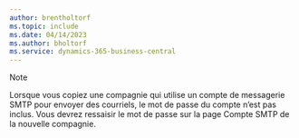```yaml
---
author: brentholtorf
ms.topic: include
ms.date: 04/14/2023
ms.author: bholtorf
ms.service: dynamics-365-business-central
---
```


> [!NOTE]
> Lorsque vous copiez une compagnie qui utilise un compte de messagerie SMTP pour envoyer des courriels, le mot de passe du compte n’est pas inclus. Vous devrez ressaisir le mot de passe sur la page Compte SMTP de la nouvelle compagnie.
